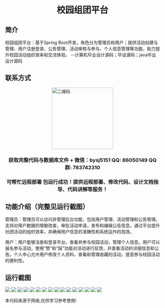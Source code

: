 <p><h1 align="center">校园组团平台</h1></p>

## 简介
校园组团平台：基于Spring Boot开发，角色分为管理员和用户；提供活动创建与管理、用户注册登录、公告管理、活动审核与参与、个人信息管理等功能，助力提升校园活动组织效率和交流体验。    --计算机毕业设计源码；毕设源码；java毕业设计源码


## 联系方式
<img src="https://bs-1329754181.cos.ap-shanghai.myqcloud.com/wx.jpg" alt="二维码" style="display: block; margin: 0 auto;" width="200px">
<p><h3 align="center">获取完整代码与数据库文件 + 微信：bysj5151 QQ: 86050149 QQ群: 783742310</h3></p>
<p><h3 align="center">可帮忙远程部署 包运行成功！提供远程部署、修改代码、设计文档指导、代码讲解等服务！</h3></p>

## 功能介绍（完整见运行截图）
管理员：管理员可以访问并管理后台功能，包括用户管理、活动管理和公告管理。支持对用户数据的增删改查，审批活动申请，发布和编辑公告信息。通过平台提升社团活动的组织效率，并确保用户信息的准确性和系统运作的高效。

用户：用户能够注册和登录平台，查看并参与校园活动，管理个人信息。用户可以报名参与活动，使用“赞”和“踩”功能对活动进行反馈，并查看活动的详细信息和公告。个人中心允许用户修改个人资料，查看和管理收藏的活动，提高参与校园活动的便利性。


## 运行截图
![](https://bs-1329754181.cos.ap-shanghai.myqcloud.com/spring/CampusGroupPlatform/img/001.jpg)
![](https://bs-1329754181.cos.ap-shanghai.myqcloud.com/spring/CampusGroupPlatform/img/002.jpg)
![](https://bs-1329754181.cos.ap-shanghai.myqcloud.com/spring/CampusGroupPlatform/img/003.jpg)
![](https://bs-1329754181.cos.ap-shanghai.myqcloud.com/spring/CampusGroupPlatform/img/004.jpg)
![](https://bs-1329754181.cos.ap-shanghai.myqcloud.com/spring/CampusGroupPlatform/img/005.jpg)
![](https://bs-1329754181.cos.ap-shanghai.myqcloud.com/spring/CampusGroupPlatform/img/006.jpg)
![](https://bs-1329754181.cos.ap-shanghai.myqcloud.com/spring/CampusGroupPlatform/img/007.jpg)
![](https://bs-1329754181.cos.ap-shanghai.myqcloud.com/spring/CampusGroupPlatform/img/008.jpg)
![](https://bs-1329754181.cos.ap-shanghai.myqcloud.com/spring/CampusGroupPlatform/img/009.jpg)
![](https://bs-1329754181.cos.ap-shanghai.myqcloud.com/spring/CampusGroupPlatform/img/010.jpg)
![](https://bs-1329754181.cos.ap-shanghai.myqcloud.com/spring/CampusGroupPlatform/img/011.jpg)
![](https://bs-1329754181.cos.ap-shanghai.myqcloud.com/spring/CampusGroupPlatform/img/012.jpg)
![](https://bs-1329754181.cos.ap-shanghai.myqcloud.com/spring/CampusGroupPlatform/img/013.jpg)
![](https://bs-1329754181.cos.ap-shanghai.myqcloud.com/spring/CampusGroupPlatform/img/014.jpg)
![](https://bs-1329754181.cos.ap-shanghai.myqcloud.com/spring/CampusGroupPlatform/img/015.jpg)
![](https://bs-1329754181.cos.ap-shanghai.myqcloud.com/spring/CampusGroupPlatform/img/016.jpg)

<p>本代码来源于网络,仅供学习参考使用!</p>
